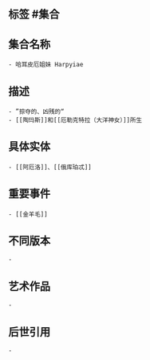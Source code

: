 ## 标签  #集合
## 集合名称
	- 哈耳皮厄姐妹 Harpyiae
## 描述
	- ”掠夺的、凶残的“
	- [[陶玛斯]]和[[厄勒克特拉（大洋神女）]]所生
## 具体实体
	- [[阿厄洛]]、[[俄库珀忒]]
## 重要事件
	- [[金羊毛]]
## 不同版本
	-
## 艺术作品
	-
## 后世引用
	-
